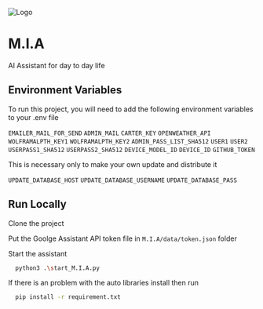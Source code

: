 
![Logo](M.I.A-logo.png)


# M.I.A

AI Assistant for day to day life


## Environment Variables

To run this project, you will need to add the following environment variables to your .env file


`EMAILER_MAIL_FOR_SEND`
`ADMIN_MAIL`
`CARTER_KEY`
`OPENWEATHER_API`
`WOLFRAMALPTH_KEY1`
`WOLFRAMALPTH_KEY2`
`ADMIN_PASS_LIST_SHA512`
`USER1`
`USER2`
`USERPASS1_SHA512`
`USERPASS2_SHA512`
`DEVICE_MODEL_ID`
`DEVICE_ID`
`GITHUB_TOKEN`

This is necessary only to make your own update and distribute it

`UPDATE_DATABASE_HOST`
`UPDATE_DATABASE_USERNAME`
`UPDATE_DATABASE_PASS`


## Run Locally

Clone the project

Put the Goolge Assistant API token file in ```M.I.A/data/token.json``` folder

Start the assistant

```bash
  python3 .\start_M.I.A.py
```

If there is an problem with the auto libraries install then run

```bash
  pip install -r requirement.txt
```